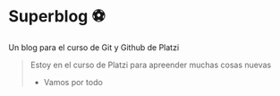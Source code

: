 # Superblog ⚽

Un blog para el curso de Git y Github de Platzi

> Estoy en el curso de Platzi para apreender muchas cosas nuevas
>
> - Vamos por todo
